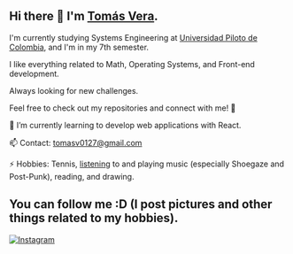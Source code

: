 ## Hi there 👋 I'm [Tomás Vera](https://tomver27.github.io/Web-Page/).
I'm currently studying Systems Engineering at [Universidad Piloto de Colombia](https://www.unipiloto.edu.co), and I'm in my 7th semester.

I like everything related to Math, Operating Systems, and Front-end development.

Always looking for new challenges.

Feel free to check out my repositories and connect with me! 🚀

🌱 I’m currently learning to develop web applications with React.

📫 Contact: tomasv0127@gmail.com

⚡ Hobbies: Tennis, [listening](https://open.spotify.com/user/31bwy5xvrzbkka7rxwhqp6gfjs2q?si=58409f2667364703) to and playing music (especially Shoegaze and Post-Punk), reading, and drawing.

## You can follow me :D (I post pictures and other things related to my hobbies).
[![Instagram](https://img.shields.io/badge/Instagram-E4405F?style=for-the-badge&logo=instagram&logoColor=white)](https://www.instagram.com/tomas_vera_27/)

